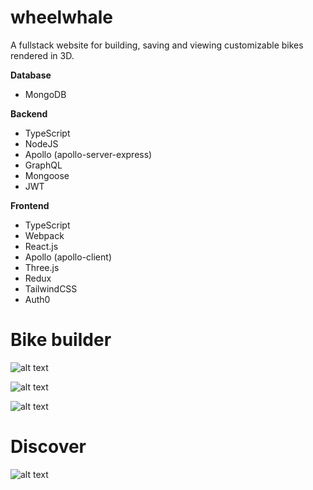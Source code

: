 # wheelwhale

A fullstack website for building, saving and viewing customizable bikes rendered in 3D.

**Database**

- MongoDB

**Backend**

- TypeScript
- NodeJS
- Apollo (apollo-server-express)
- GraphQL
- Mongoose
- JWT

**Frontend**

- TypeScript
- Webpack
- React.js
- Apollo (apollo-client)
- Three.js
- Redux
- TailwindCSS
- Auth0

# Bike builder

![alt text](https://github.com/rasmus-rudling/wheelwhale/blob/main/images/builder_1.png)

![alt text](https://github.com/rasmus-rudling/wheelwhale/blob/main/images/builder_2.png)

![alt text](https://github.com/rasmus-rudling/wheelwhale/blob/main/images/builder_3.png)

# Discover

![alt text](https://github.com/rasmus-rudling/wheelwhale/blob/main/images/discover.png)
